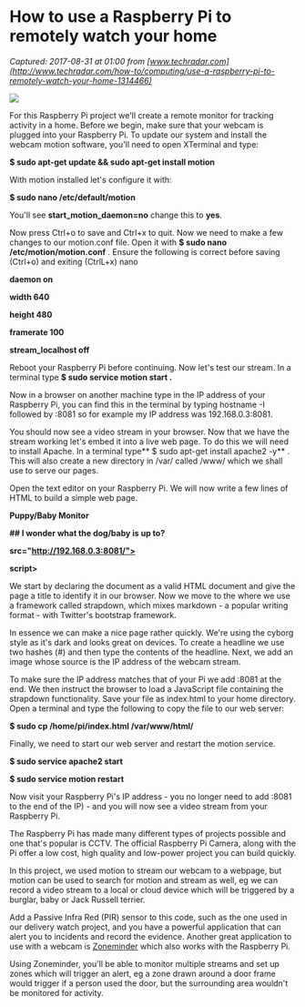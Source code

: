 # How to use a Raspberry Pi to remotely watch your home

_Captured: 2017-08-31 at 01:00 from [www.techradar.com](http://www.techradar.com/how-to/computing/use-a-raspberry-pi-to-remotely-watch-your-home-1314466)_

![](http://cdn.mos.cms.futurecdn.net/3a64eb022f200e4d94a141e1b5a54c96-970-80.jpg)

For this Raspberry Pi project we'll create a remote monitor for tracking activity in a home. Before we begin, make sure that your webcam is plugged into your Raspberry Pi. To update our system and install the webcam motion software, you'll need to open XTerminal and type:

**$ sudo apt-get update && sudo apt-get install motion**

With motion installed let's configure it with:

**$ sudo nano /etc/default/motion**

You'll see **start_motion_daemon=no** change this to **yes**.

Now press Ctrl+o to save and Ctrl+x to quit. Now we need to make a few changes to our motion.conf file. Open it with **$ sudo nano /etc/motion/motion.conf** . Ensure the following is correct before saving (Ctrl+o) and exiting (CtrlL+x) nano

**daemon on**

**width 640**

**height 480**

**framerate 100**

**stream_localhost off**

Reboot your Raspberry Pi before continuing. Now let's test our stream. In a terminal type **$ sudo service motion start .**

Now in a browser on another machine type in the IP address of your Raspberry Pi, you can find this in the terminal by typing hostname -I followed by :8081 so for example my IP address was 192.168.0.3:8081.

You should now see a video stream in your browser. Now that we have the stream working let's embed it into a live web page. To do this we will need to install Apache. In a terminal type** $ sudo apt-get install apache2 -y** . This will also create a new directory in /var/ called /www/ which we shall use to serve our pages.

Open the text editor on your Raspberry Pi. We will now write a few lines of HTML to build a simple web page.

**Puppy/Baby Monitor**

**## I wonder what the dog/baby is up to?**

**src="http://192.168.0.3:8081/">**

**script>**

We start by declaring the document as a valid HTML document and give the page a title to identify it in our browser. Now we move to the where we use a framework called strapdown, which mixes markdown - a popular writing format - with Twitter's bootstrap framework.

In essence we can make a nice page rather quickly. We're using the cyborg style as it's dark and looks great on devices. To create a headline we use two hashes (#) and then type the contents of the headline. Next, we add an image whose source is the IP address of the webcam stream.

To make sure the IP address matches that of your Pi we add :8081 at the end. We then instruct the browser to load a JavaScript file containing the strapdown functionality. Save your file as index.html to your home directory. Open a terminal and type the following to copy the file to our web server:

**$ sudo cp /home/pi/index.html /var/www/html/**

Finally, we need to start our web server and restart the motion service.

**$ sudo service apache2 start**

**$ sudo service motion restart**

Now visit your Raspberry Pi's IP address - you no longer need to add :8081 to the end of the IP) - and you will now see a video stream from your Raspberry Pi.

The Raspberry Pi has made many different types of projects possible and one that's popular is CCTV. The official Raspberry Pi Camera, along with the Pi offer a low cost, high quality and low-power project you can build quickly.

In this project, we used motion to stream our webcam to a webpage, but motion can be used to search for motion and stream as well, eg we can record a video stream to a local or cloud device which will be triggered by a burglar, baby or Jack Russell terrier.

Add a Passive Infra Red (PIR) sensor to this code, such as the one used in our delivery watch project, and you have a powerful application that can alert you to incidents and record the evidence. Another great application to use with a webcam is [Zoneminder](http://www.zoneminder.com) which also works with the Raspberry Pi.

Using Zoneminder, you'll be able to monitor multiple streams and set up zones which will trigger an alert, eg a zone drawn around a door frame would trigger if a person used the door, but the surrounding area wouldn't be monitored for activity.
